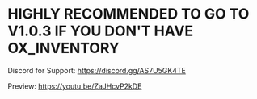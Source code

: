 # HIGHLY RECOMMENDED TO GO TO V1.0.3 IF YOU DON'T HAVE OX_INVENTORY

Discord for Support: https://discord.gg/AS7U5GK4TE

Preview: https://youtu.be/ZaJHcvP2kDE 
